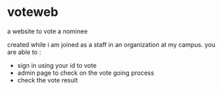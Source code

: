 # voteweb
a website to vote a nominee

created while i am joined as a staff in an organization at my campus.
you are able to :
- sign in using your id to vote
- admin page to check on the vote going process
- check the vote result
